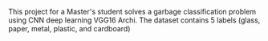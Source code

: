 
This project for a Master's student solves a garbage classification problem using CNN deep learning VGG16 Archi. The dataset contains 5 labels (glass, paper, metal, plastic, and cardboard)
